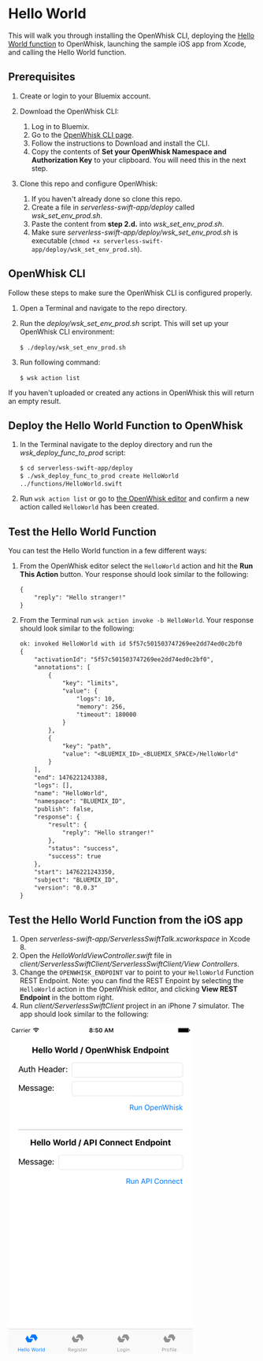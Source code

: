 # Hello World

This will walk you through installing the OpenWhisk CLI, deploying the [Hello World function](https://github.com/ibm-cds-labs/serverless-swift-app/blob/master/functions/HelloWorld.swift)
to OpenWhisk, launching the sample iOS app from Xcode, and calling the Hello World function.

## Prerequisites

1. Create or login to your Bluemix account.

2. Download the OpenWhisk CLI:
    1. Log in to Bluemix.
    2. Go to the [OpenWhisk CLI page](https://new-console.ng.bluemix.net/openwhisk/cli).
    3. Follow the instructions to Download and install the CLI.
    4. Copy the contents of **Set your OpenWhisk Namespace and Authorization Key** to your clipboard. You will need this in the next step.

3. Clone this repo and configure OpenWhisk:
    1. If you haven't already done so clone this repo.
	2. Create a file in *serverless-swift-app/deploy* called *wsk_set_env_prod.sh*.
	3. Paste the content from **step 2.d.** into *wsk_set_env_prod.sh*.
	4. Make sure *serverless-swift-app/deploy/wsk_set_env_prod.sh* is executable (`chmod +x serverless-swift-app/deploy/wsk_set_env_prod.sh`).

## OpenWhisk CLI

Follow these steps to make sure the OpenWhisk CLI is configured properly.

1. Open a Terminal and navigate to the repo directory.
2. Run the *deploy/wsk_set_env_prod.sh* script. This will set up your OpenWhisk CLI environment:

    `$ ./deploy/wsk_set_env_prod.sh`

3. Run following command:

    `$ wsk action list`

If you haven't uploaded or created any actions in OpenWhisk this will return an empty result.

## Deploy the Hello World Function to OpenWhisk

1. In the Terminal navigate to the deploy directory and run the *wsk_deploy_func_to_prod* script:

    ```
    $ cd serverless-swift-app/deploy
    $ ./wsk_deploy_func_to_prod create HelloWorld ../functions/HelloWorld.swift
    ```

2. Run `wsk action list` or go to [the OpenWhisk editor](https://new-console.ng.bluemix.net/openwhisk/editor) and confirm a new action called `HelloWorld` has been created.

## Test the Hello World Function

You can test the Hello World function in a few different ways:

1. From the OpenWhisk editor select the `HelloWorld` action and hit the **Run This Action** button. Your response should look similar to the following:

    ```
    {
        "reply": "Hello stranger!"
    }
    ```
2. From the Terminal run `wsk action invoke -b HelloWorld`. Your response should look similar to the following:


    ```
    ok: invoked HelloWorld with id 5f57c501503747269ee2dd74ed0c2bf0
    {
        "activationId": "5f57c501503747269ee2dd74ed0c2bf0",
        "annotations": [
            {
                "key": "limits",
                "value": {
                    "logs": 10,
                    "memory": 256,
                    "timeout": 180000
                }
            },
            {
                "key": "path",
                "value": "<BLUEMIX_ID>_<BLUEMIX_SPACE>/HelloWorld"
            }
        ],
        "end": 1476221243388,
        "logs": [],
        "name": "HelloWorld",
        "namespace": "BLUEMIX_ID",
        "publish": false,
        "response": {
            "result": {
                "reply": "Hello stranger!"
            },
            "status": "success",
            "success": true
        },
        "start": 1476221243350,
        "subject": "BLUEMIX_ID",
        "version": "0.0.3"
    }
    ```

## Test the Hello World Function from the iOS app

1. Open *serverless-swift-app/ServerlessSwiftTalk.xcworkspace* in Xcode 8.
2. Open the *HelloWorldViewController.swift* file in *client/ServerlessSwiftClient/ServerlessSwiftClient/View Controllers*.
3. Change the `OPENWHISK_ENDPOINT` var to point to your `HelloWorld` Function REST Endpoint.
Note: you can find the REST Enpoint by selecting the `HelloWorld` action in the OpenWhisk editor, and clicking **View REST Endpoint** in the bottom right.
4. Run *client/ServerlessSwiftClient* project in an iPhone 7 simulator. The app should look similar to the following:

![Hello World](ios_sim_helloworld.png?raw=true "Hello World")


